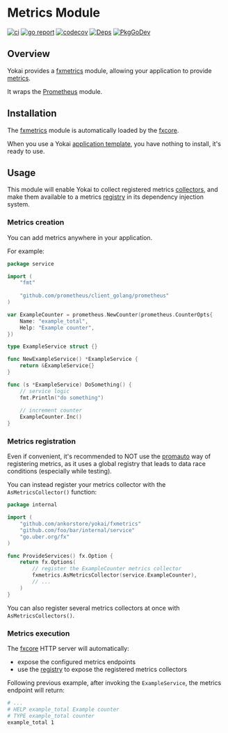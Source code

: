 # Metrics Module

[![ci](https://github.com/ankorstore/yokai/actions/workflows/fxmetrics-ci.yml/badge.svg)](https://github.com/ankorstore/yokai/actions/workflows/fxmetrics-ci.yml)
[![go report](https://goreportcard.com/badge/github.com/ankorstore/yokai/fxmetrics)](https://goreportcard.com/report/github.com/ankorstore/yokai/fxmetrics)
[![codecov](https://codecov.io/gh/ankorstore/yokai/graph/badge.svg?token=ghUBlFsjhR&flag=fxmetrics)](https://app.codecov.io/gh/ankorstore/yokai/tree/main/fxmetrics)
[![Deps](https://img.shields.io/badge/osi-deps-blue)](https://deps.dev/go/github.com%2Fankorstore%2Fyokai%2Ffxmetrics)
[![PkgGoDev](https://pkg.go.dev/badge/github.com/ankorstore/yokai/fxmetrics)](https://pkg.go.dev/github.com/ankorstore/yokai/fxmetrics)

## Overview

Yokai provides a [fxmetrics](https://github.com/ankorstore/yokai/tree/main/fxmetrics) module, allowing your application to provide [metrics](https://prometheus.io/docs/concepts/metric_types).

It wraps the [Prometheus](https://github.com/prometheus/client_golang) module.

## Installation

The [fxmetrics](https://github.com/ankorstore/yokai/tree/main/fxmetrics) module is automatically loaded by
the [fxcore](https://github.com/ankorstore/yokai/tree/main/fxcore).

When you use a Yokai [application template](https://ankorstore.github.io/yokai/applications/templates/), you have nothing to install, it's ready to use.

## Usage

This module will enable Yokai to collect registered metrics [collectors](https://github.com/prometheus/client_golang/blob/main/prometheus/collector.go), and make them available to a metrics [registry](https://github.com/prometheus/client_golang/blob/main/prometheus/registry.go) in
its dependency injection system.

### Metrics creation

You can add metrics anywhere in your application.

For example:

```go title="internal/service/example.go"
package service

import (
	"fmt"
	
	"github.com/prometheus/client_golang/prometheus"
)

var ExampleCounter = prometheus.NewCounter(prometheus.CounterOpts{
	Name: "example_total",
	Help: "Example counter",
})

type ExampleService struct {}

func NewExampleService() *ExampleService {
	return &ExampleService{}
}

func (s *ExampleService) DoSomething() {
	// service logic
	fmt.Println("do something")
	
	// increment counter
	ExampleCounter.Inc()
}
```

### Metrics registration

Even if convenient, it's recommended to NOT use the [promauto](https://github.com/prometheus/client_golang/tree/main/prometheus/promauto) way of registering metrics, as it uses a global registry that leads to data race conditions (especially while testing).

You can instead register your metrics collector with the `AsMetricsCollector()` function:

```go title="internal/services.go"
package internal

import (
	"github.com/ankorstore/yokai/fxmetrics"
	"github.com/foo/bar/internal/service"
	"go.uber.org/fx"
)

func ProvideServices() fx.Option {
	return fx.Options(
		// register the ExampleCounter metrics collector
		fxmetrics.AsMetricsCollector(service.ExampleCounter),
		// ...
	)
}
```

You can also register several metrics collectors at once with `AsMetricsCollectors()`.

### Metrics execution

The [fxcore](https://github.com/ankorstore/yokai/tree/main/fxcore) HTTP server will automatically:

- expose the configured metrics endpoints
- use the [registry](https://github.com/prometheus/client_golang/blob/main/prometheus/registry.go) to expose the registered metrics collectors

Following previous example, after invoking the `ExampleService`, the metrics endpoint will return:

```makefile title="[GET] /metrics"
# ...
# HELP example_total Example counter
# TYPE example_total counter
example_total 1
```